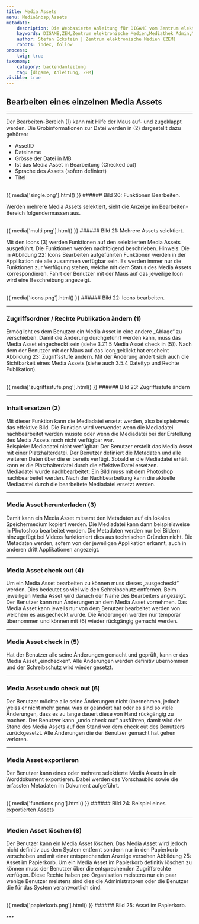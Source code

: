 ```yaml
---
title: Media Assets
menu: Media&nbsp;Assets
metadata:
    description: Die Webbasierte Anleitung für DIGAME vom Zentrum elektronische Medien ZEM.
    keywords: DIGAME,ZEM,Zentrum elektronische Medien,Mediathek Admin,Mediathek,Bilddatenbank,Bildverwaltung,Bundesverwaltung,Eidgenossenschaft,Schweizerische Eidgenossenschaft,VBS,Bundesamt für Verteidigung, Bevölkerungsschutz und Sport
    author: Stefan Eckstein | Zentrum elektronische Medien (ZEM)
    robots: index, follow
process:
	twig: true
taxonomy:
    category: backendanleitung
    tag: [digame, Anleitung, ZEM]
visible: true
---
```



## Bearbeiten eines einzelnen Media Assets
***
Der Bearbeiten-Bereich (1) kann mit Hilfe der Maus auf- und zugeklappt werden. Die Grobinformationen zur Datei werden in (2) dargestellt dazu gehören:
- AssetID
- Dateiname
- Grösse der Datei in MB
- Ist das Media Asset in Bearbeitung (Checked out)
- Sprache des Assets (sofern definiert)
- Titel

<br>
{{ media['single.png'].html() }}
###### Bild 20: Funktionen Bearbeiten.
<br>

Werden mehrere Media Assets selektiert, sieht die Anzeige im Bearbeiten-Bereich folgendermassen aus.

<br>
{{ media['multi.png'].html() }}
###### Bild 21: Mehrere Assets selektiert.
<br>

Mit den Icons (3) werden Funktionen auf den selektierten Media Assets ausgeführt. Die Funktionen werden nachfolgend beschrieben.
Hinweis:
Die in Abbildung 22: Icons Bearbeiten aufgeführten Funktionen werden in der Applikation nie alle zusammen verfügbar sein. Es werden immer nur die Funktionen zur Verfügung stehen, welche mit dem Status des Media Assets korrespondieren. Fährt der Benutzer mit der Maus auf das jeweilige Icon wird eine Beschreibung angezeigt.

<br>
{{ media['icons.png'].html() }}
###### Bild 22: Icons bearbeiten.
<br>

***

### Zugriffsordner / Rechte Publikation ändern (1)

Ermöglicht es dem Benutzer ein Media Asset in eine andere „Ablage“ zu verschieben. Damit die Änderung durchgeführt werden kann, muss das Media Asset eingecheckt sein (siehe 3.7.1.5 Media Asset check in (5)). Nach dem der Benutzer mit der Maus auf das Icon geklickt hat erscheint Abbildung 23: Zugriffsstufe ändern. Mit der Änderung ändert sich auch die Sichtbarkeit eines Media Assets (siehe auch 3.5.4 Dateityp und Rechte Publikation).

<br>
{{ media['zugriffsstufe.png'].html() }}
###### Bild 23: Zugriffsstufe ändern
<br>

***

### Inhalt ersetzen (2)

Mit dieser Funktion kann die Mediadatei ersetzt werden, also beispielsweis das effektive Bild. Die Funktion wird verwendet wenn die Mediadatei nachbearbeitet werden musste oder wenn die Mediadatei bei der Erstellung des Media Assets noch nicht verfügbar war.
<br>
Beispiele:
Mediadatei nicht verfügbar:
Der Benutzer erstellt das Media Asset mit einer Platzhalterdatei. Der Benutzer definiert die Metadaten und alle weiteren Daten über die er bereits verfügt. Sobald er die Mediadatei erhält kann er die Platzhalterdatei durch die effektive Datei ersetzen.
<br>
Mediadatei wurde nachbearbeitet:
Ein Bild muss mit dem Photoshop nachbearbeitet werden. Nach der Nachbearbeitung kann die aktuelle Mediadatei durch die bearbeitete Mediadatei ersetzt werden.

***

### Media Asset herunterladen (3)

Damit kann ein Media Asset mitsamt den Metadaten auf ein lokales Speichermedium kopiert werden. Die Mediadatei kann dann beispielsweise in Photoshop bearbeitet werden. Die Metadaten werden nur bei Bildern hinzugefügt bei Videos funktioniert dies aus technischen Gründen nicht. Die Metadaten werden, sofern von der jeweiligen Applikation erkannt, auch in anderen dritt Applikationen angezeigt.

***

### Media Asset check out (4)

Um ein Media Asset bearbeiten zu können muss dieses „ausgecheckt“ werden. Dies bedeutet so viel wie den Schreibschutz entfernen. Beim jeweiligen Media Asset wird danach der Name des Bearbeiters angezeigt. Der Benutzer kann nun Änderungen an dem Media Asset vornehmen. Das Media Asset kann jeweils nur von dem Benutzer bearbeitet werden von welchem es ausgecheckt wurde. Die Änderungen werden nur temporär übernommen und können mit (6) wieder rückgängig gemacht werden.

***

### Media Asset check in (5)

Hat der Benutzer alle seine Änderungen gemacht und geprüft, kann er das Media Asset „einchecken“. Alle Änderungen werden definitiv übernommen und der Schreibschutz wird wieder gesetzt.

***

### Media Asset undo check out (6)

Der Benutzer möchte alle seine Änderungen nicht übernehmen, jedoch weiss er nicht mehr genau was er geändert hat oder es sind so viele Änderungen, dass es zu lange dauert diese von Hand rückgängig zu machen. Der Benutzer kann „undo check out“ ausführen, damit wird der Stand des Media Assets auf den Stand vor dem check out des Benutzers zurückgesetzt. Alle Änderungen die der Benutzer gemacht hat gehen verloren.

***

### Media Asset exportieren

Der Benutzer kann eines oder mehrere selektierte Media Assets in ein Worddokument exportieren. Dabei werden das Vorschaubild sowie die erfassten Metadaten im Dokument aufgeführt.



<br>
{{ media['functions.png'].html() }}
###### Bild 24: Beispiel eines exportierten Assets
<br>

***

### Medien Asset löschen (8)

Der Benutzer kann ein Media Asset löschen. Das Media Asset wird jedoch nicht definitiv aus dem System entfernt sondern nur in den Papierkorb verschoben und mit einer entsprechenden Anzeige versehen Abbildung 25: Asset im Papierkorb. Um ein Media Asset im Papierkorb definitiv löschen zu können muss der Benutzer über die entsprechenden Zugriffsrechte verfügen. Diese Rechte haben pro Organisation meistens nur ein paar wenige Benutzer meistens sind dies die Administratoren oder die Benutzer die für das System verantwortlich sind.

<br>
{{ media['papierkorb.png'].html() }}
###### Bild 25: Asset im Papierkorb.
<br>

<br>
***
